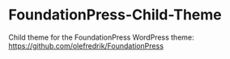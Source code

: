 # FoundationPress-Child-Theme
Child theme for the FoundationPress WordPress theme: https://github.com/olefredrik/FoundationPress
